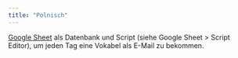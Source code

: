 ```yaml
---
title: "Polnisch"
---
```


[Google Sheet](https://docs.google.com/spreadsheets/d/1MgtBS7E7yk2J03UdrX0tX4O8G3rBTj4CtGokojB5-vU/edit?usp=sharing) als Datenbank und Script (siehe Google Sheet > Script Editor), um jeden Tag eine Vokabel als E-Mail zu bekommen.